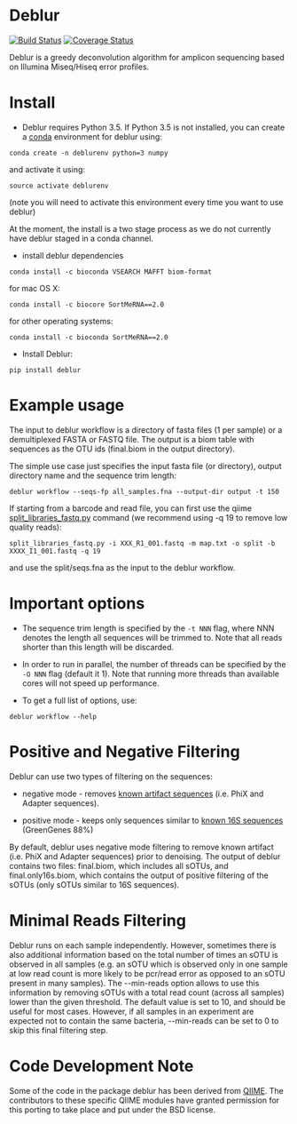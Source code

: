 Deblur
======

[![Build Status](https://travis-ci.org/biocore/deblur.png?branch=master)](https://travis-ci.org/biocore/deblur)
[![Coverage Status](https://coveralls.io/repos/github/biocore/deblur/badge.svg?branch=master)](https://coveralls.io/github/biocore/deblur?branch=master)

Deblur is a greedy deconvolution algorithm for amplicon sequencing based on Illumina Miseq/Hiseq error profiles.

Install
=======
- Deblur requires Python 3.5. If Python 3.5 is not installed, you can create a [conda](http://conda.pydata.org/docs/install/quick.html) environment for deblur using:
```
conda create -n deblurenv python=3 numpy
```

and activate it using:
```
source activate deblurenv
```

(note you will need to activate this environment every time you want to use deblur)

At the moment, the install is a two stage process as we do not currently have deblur staged in a conda channel.

- install deblur dependencies
```
conda install -c bioconda VSEARCH MAFFT biom-format
```

for mac OS X:

```
conda install -c biocore SortMeRNA==2.0
```

for other operating systems:

```
conda install -c bioconda SortMeRNA==2.0
```

- Install Deblur:
```
pip install deblur
```

Example usage
=============

The input to deblur workflow is a directory of fasta files (1 per sample) or a demultiplexed FASTA or FASTQ file. The output is a biom table with sequences as the OTU ids (final.biom in the output directory).

The simple use case just specifies the input fasta file (or directory), output directory name and the sequence trim length:

```
deblur workflow --seqs-fp all_samples.fna --output-dir output -t 150
```

If starting from a barcode and read file, you can first use the qiime [split_libraries_fastq.py](http://qiime.org/scripts/split_libraries_fastq.html) command (we recommend using -q 19 to remove low quality reads):

```
split_libraries_fastq.py -i XXX_R1_001.fastq -m map.txt -o split -b XXXX_I1_001.fastq -q 19
```

and use the split/seqs.fna as the input to the deblur workflow.

Important options
=================
- The sequence trim length is specified by the ```-t NNN``` flag, where NNN denotes the length all sequences will be trimmed to. Note that all reads shorter than this length will be discarded.

- In order to run in parallel, the number of threads can be specified by the ```-O NNN``` flag (default it 1). Note that running more threads than available cores will not speed up performance.

- To get a full list of options, use:
```
deblur workflow --help
```

Positive and Negative Filtering
===============================
Deblur can use two types of filtering on the sequences:

- negative mode - removes [known artifact sequences](deblur/support_files/artifacts.fa) (i.e. PhiX and Adapter sequences).

- positive mode - keeps only sequences similar to [known 16S sequences](deblur/support_files/88_otus.fasta) (GreenGenes 88%)

By default, deblur uses negative mode filtering to remove known artifact (i.e. PhiX and Adapter sequences) prior to denoising. The output of deblur contains two files: final.biom, which includes all sOTUs, and final.only16s.biom, which contains the output of positive filtering of the sOTUs (only sOTUs similar to 16S sequences).

Minimal Reads Filtering
=======================
Deblur runs on each sample independently. However, sometimes there is also additional information based on the total number of times an sOTU is observed in all samples (e.g. an sOTU which is observed only in one sample at low read count is more likely to be pcr/read error as opposed to an sOTU present in many samples). The --min-reads option allows to use this information by removing sOTUs with a total read count (across all samples) lower than the given threshold. The default value is set to 10, and should be useful for most cases. However, if all samples in an experiment are expected not to contain the same bacteria, --min-reads can be set to 0 to skip this final filtering step.

Code Development Note
=====================

Some of the code in the package deblur has been derived from [QIIME](http://qiime.org).
The contributors to these specific QIIME modules have granted permission
for this porting to take place and put under the BSD license.

